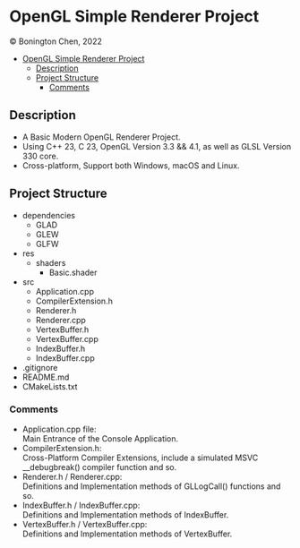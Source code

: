 # OpenGL Simple Renderer Project
© Bonington Chen, 2022

<!-- TOC -->
* [OpenGL Simple Renderer Project](#opengl-simple-renderer-project)
  * [Description](#description)
  * [Project Structure](#project-structure)
    * [Comments](#comments)
<!-- TOC -->

## Description
- A Basic Modern OpenGL Renderer Project.
- Using C++ 23, C 23, OpenGL Version 3.3 && 4.1, as well as GLSL Version 330 core.
- Cross-platform, Support both Windows, macOS and Linux.

## Project Structure
- dependencies
  - GLAD
  - GLEW
  - GLFW
- res
  - shaders
    - Basic.shader
- src
  - Application.cpp
  - CompilerExtension.h
  - Renderer.h
  - Renderer.cpp
  - VertexBuffer.h
  - VertexBuffer.cpp
  - IndexBuffer.h
  - IndexBuffer.cpp
- .gitignore
- README.md
- CMakeLists.txt

### Comments
- Application.cpp file: \
Main Entrance of the Console Application.
- CompilerExtension.h: \
Cross-Platform Compiler Extensions, include a simulated MSVC __debugbreak() compiler function and so.
- Renderer.h / Renderer.cpp: \
Definitions and Implementation methods of GLLogCall() functions and so.
- IndexBuffer.h / IndexBuffer.cpp: \
Definitions and Implementation methods of IndexBuffer.
- VertexBuffer.h / VertexBuffer.cpp: \
  Definitions and Implementation methods of VertexBuffer.